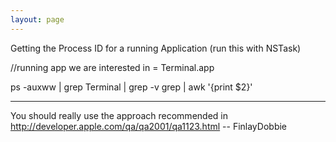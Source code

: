 ```yaml
---
layout: page
---
```


Getting the Process ID for a running Application (run this with NSTask)

//running app we are interested in = Terminal.app

ps -auxww | grep Terminal | grep -v grep | awk '{print $2}'


----

You should really use the approach recommended in http://developer.apple.com/qa/qa2001/qa1123.html -- FinlayDobbie
